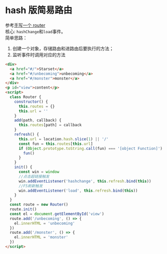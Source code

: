 # hash 版简易路由

参考[手写一个 router](https://xianyulaodi.github.io/2017/06/18/%E6%89%8B%E5%86%99%E4%B8%80%E4%B8%AArouter/)  
核心: `hashChange`和`load`事件。  
简单思路：

1. 创建一个对象，存储路由和进路由后要执行的方法；
2. 监听事件时调用对应的方法

```html
<div>
  <a href="#/">Starset</a>
  <a href="#/unbecoming">unbecoming</a>
  <a href="#/monster">monster</a>
</div>
<p id="view">content</p>
<script>
  class Router {
    constructor() {
      this.routes = {}
      this.url = ''
    }
    add(path, callback) {
      this.routes[path] = callback
    }
    refresh() {
      this.url = location.hash.slice(1) || '/'
      const fun = this.routes[this.url]
      if (Object.prototype.toString.call(fun) === '[object Function]') {
        fun()
      }
    }
    init() {
      const win = window
      //点击超链接触发
      win.addEventListener('hashchange', this.refresh.bind(this))
      //F5刷新触发
      win.addEventListener('load', this.refresh.bind(this))
    }
  }
  const route = new Router()
  route.init()
  const el = document.getElementById('view')
  route.add('/unbecoming', () => {
    el.innerHTML = 'unbecoming'
  })
  route.add('/monster', () => {
    el.innerHTML = 'monster'
  })
</script>
```
